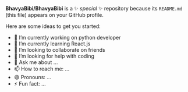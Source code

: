 


**BhavyaBibi/BhavyaBibi** is a ✨ _special_ ✨ repository because its `README.md` (this file) appears on your GitHub profile.

Here are some ideas to get you started:

- 🔭 I’m currently working on python developer
- 🌱 I’m currently learning React.js
- 👯 I’m looking to collaborate on friends
- 🤔 I’m looking for help with coding
- 💬 Ask me about ...
- 📫 How to reach me: ...
- 😄 Pronouns: ...
- ⚡ Fun fact: ...

